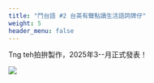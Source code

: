 ```yaml
---
title: "鬥台語 #2 台英有聲點讀生活語詞牌仔"
weight: 5
header_menu: false
---
```


Tng teh拍拚製作，2025年3--月正式發表！

![](images/paia2.png)
